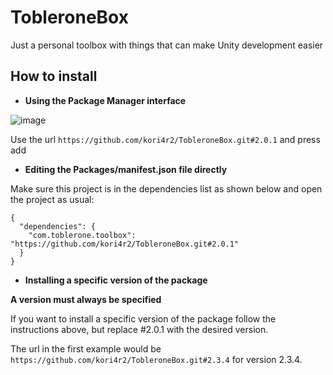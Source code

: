 # TobleroneBox
Just a personal toolbox with things that can make Unity development easier

## __How to install__
- __Using the Package Manager interface__

![image](https://user-images.githubusercontent.com/10902660/153759347-7959671b-517c-4c6f-8cf0-1b6ed2c5b7e5.png)

Use the url ```https://github.com/kori4r2/TobleroneBox.git#2.0.1``` and press add

- __Editing the Packages/manifest.json file directly__

Make sure this project is in the dependencies list as shown below and open the project as usual:

    {
      "dependencies": {
        "com.toblerone.toolbox": "https://github.com/kori4r2/TobleroneBox.git#2.0.1"
      }
    }

- __Installing a specific version of the package__

__A version must always be specified__

If you want to install a specific version of the package follow the instructions above, but replace #2.0.1 with the desired version.

The url in the first example would be ```https://github.com/kori4r2/TobleroneBox.git#2.3.4``` for version 2.3.4.
